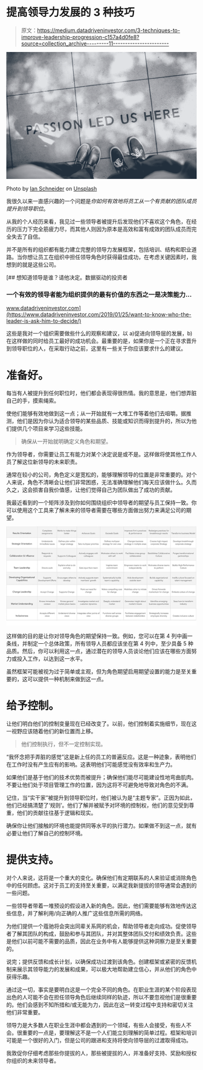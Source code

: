 # 提高领导力发展的 3 种技巧

> 原文：<https://medium.datadriveninvestor.com/3-techniques-to-improve-leadership-progression-c157a4d0fe8?source=collection_archive---------11----------------------->

![](img/26a4eb860f89825adfed72c60494f24c.png)

Photo by [Ian Schneider](https://unsplash.com/@goian?utm_source=medium&utm_medium=referral) on [Unsplash](https://unsplash.com?utm_source=medium&utm_medium=referral)

我很久以来一直感兴趣的一个问题是*你如何有效地将员工从一个有贡献的团队成员提升到领导职位*。

从我的个人经历来看，我见过一些领导者被提升后发现他们不喜欢这个角色，在经历的压力下完全筋疲力尽，而其他人则因为原本是高效和富有成效的团队成员而完全失去了自信。

并不是所有的组织都有能力建立完整的领导力发展框架，包括培训、结构和职业道路。当你想让员工在组织中担任领导角色时获得最佳成功，在考虑关键因素时，我想到的就是这些公司。

[](https://www.datadriveninvestor.com/2019/01/25/want-to-know-who-the-leader-is-ask-him-to-decide/) [## 想知道领导是谁？请他决定。数据驱动的投资者

### 一个有效的领导者能为组织提供的最有价值的东西之一是决策能力…

www.datadriveninvestor.com](https://www.datadriveninvestor.com/2019/01/25/want-to-know-who-the-leader-is-ask-him-to-decide/) 

这些是我对一个组织需要做些什么的观察和建议，以 a)促进向领导层的发展，b)在这样做的同时给员工最好的成功机会。最重要的是，如果你是一个正在寻求晋升到领导职位的人，在采取行动之前，这里有一些关于你应该要求什么的建议。

# 准备好。

每当有人被提升到任何职位时，他们都会表现得很热情。我的意思是，他们想弄脏自己的手，摸索绳索。

使他们能够有效地做到这一点；从一开始就有一大堆工作等着他们去咀嚼。据推测，他们是因为你认为适合领导的某些品质、技能或知识而得到提升的，所以为他们提供几个项目来学习这些技能。

> 确保从一开始就明确定义角色和期望。

作为领导者，你需要让员工有能力对某个决定说是或不是。这样做将使其他工作人员了解这位新领导的未来职责。

通常在较小的公司，角色定义是宽松的，能够理解领导的位置是非常重要的。对个人来说，角色不清晰会让他们非常困惑，无法准确理解他们每天应该做什么。久而久之，这会损害自我价值感，让他们觉得自己为团队做出了成功的贡献。

我最近看到的一个矩阵涉及到你如何围绕组织中领导者的期望与员工保持一致。你可以使用这个工具来了解未来的领导者需要在哪些方面做出努力来满足公司的期望。

![](img/be832ec21e8dfd5e95229becebce1f85.png)

这样做的目的是让你对领导角色的期望保持一致。例如，您可以在第 4 列中画一条线，并制定一个总体政策，所有领导人员都应该坐在第 4 列中，至少具备 5 种品质。然后，你可以利用这一点，通过潜在的领导人员谈论他们应该在哪些方面努力或投入工作，以达到这一水平。

虽然框架可能被视为过于简单或主观，但为角色期望启用期望设置的能力是至关重要的，这可以提供一种机制来做到这一点。

# 给予控制。

让他们明白他们的控制变量现在已经改变了。以前，他们控制着实施细节，现在这一视野应该随着他们的新位置而上移。

> 他们控制执行，但不一定控制实现。

“我怀念把手弄脏的感觉”这是新上任的员工的普遍反应。这是一种迹象，表明他们在工作时没有产生应有的影响。这表明他们可能感觉没有效率和生产力。

如果他们是基于他们的技术优势而被提升；确保他们能尽可能建设性地弯曲肌肉。不要让他们处于项目管理工作的位置，因为这将不可避免地导致对角色的不满。

记住，当“实干家”被提升到领导职位时，他们被认为是“主题专家”。正因为如此，他们已经搞清楚了‘规则’。他们了解并被赋予对环境的控制权，他们的意见受到尊重，他们的贡献往往基于逻辑和现实。

确保你让他们接触的环境也能提供同等水平的执行潜力。如果做不到这一点，就有必要让他们了解自己的控制环境。

# 提供支持。

对个人来说，这将是一个重大的变化。确保他们有定期联系的人来验证或消除角色中的任何顾虑。这对于员工的支持至关重要，以满足我新提拔的领导通常会遇到的一些问题。

一些领导者带着一堆预设的假设进入新的角色。因此，他们需要能够有效地传达这些信息，并了解利用/向正确的人推广这些信息所需的网络。

为他们提供一个蔻驰将会突出同辈关系网的机会，帮助领导者走向成功。促使领导者了解其团队的构成，鼓励和参与其团队，并对其整体团队交付和绩效负责。这些是他们以前可能不需要的品质，因此在业务中有人能够提供这种洞察力是至关重要的。

说完；提供反馈和成长计划，以确保成功过渡到该角色。创建框架或紧密的反馈机制来展示其领导能力的发展和成果，可以极大地帮助建立信心，并从他们的角色中获得乐趣。

通过这一切，事实是要明白这是一个完全不同的角色。在职业生涯的某个阶段表现出色的人可能不会在担任领导角色后继续同样的轨迹，所以不要忽视他们是很重要的。他们会感到不知所措和/或无能为力，因此在这一转变过程中支持和密切关注他们非常重要。

领导力是大多数人在职业生涯中都会遇到的一个领域，有些人会接受，有些人不会。很重要的一点是，要理解这不是一个人们能立刻理解的简单过程。框架和培训可能是一个很好的入门，但是公司的跟进和支持将使向领导层的过渡取得成功。

我敦促你仔细考虑那些你提拔的人，那些被提拔的人，并准备好支持、奖励和授权你组织的未来领导者。